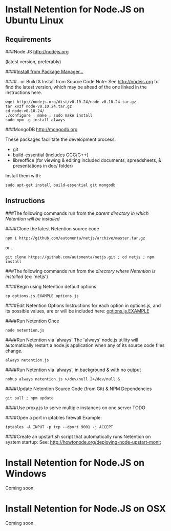 Install Netention for Node.JS on Ubuntu Linux
=============================================

Requirements
------------

###Node.JS http://nodejs.org

(latest version, preferably)

####[Install from Package Manager...](https://github.com/joyent/node/wiki/Installing-Node.js-via-package-manager)

####...or Build & Install from Source Code
Note: See http://nodejs.org to find the latest version, which may be ahead of the one linked in the instructions here.
```
wget http://nodejs.org/dist/v0.10.24/node-v0.10.24.tar.gz
tar xvzf node-v0.10.24.tar.gz 
cd node-v0.10.24/
./configure ; make ; sudo make install
sudo npm -g install always
```

###MongoDB
http://mongodb.org

These packages facilitate the development process:
*   git
*   build-essential (includes GCC/G++)
*   libreoffice (for viewing & editing included documents, spreadsheets, & presentations in doc/ folder)

Install them with:
```
sudo apt-get install build-essential git mongodb
```

Instructions
------------

###The following commands run from the *parent directory in which Netention will be installed*

####Clone the latest Netention source code
```
npm i http://github.com/automenta/netjs/archive/master.tar.gz
```
or...
```
git clone https://github.com/automenta/netjs.git ; cd netjs ; npm install
```

###The following commands run from the *directory where Netention is installed* (ex: 'netjs')

####Begin using Netention default options
```
cp options.js.EXAMPLE options.js

```


####Edit Netention Options
Instructions for each option in options.js, and its possible values, are or will be included here:
[options.js.EXAMPLE](https://github.com/automenta/netjs/blob/master/options.js.EXAMPLE)


####Run Netention Once
```
node netention.js
```

####Run Netention via 'always'
The 'always' node.js utility will automatically restart a node.js application when any of its source code files change.
```
always netention.js
```

####Run Netention via 'always', in background & with no output
```
nohup always netention.js >/dev/null 2>/dev/null &
```

####Update Netention Source Code (from Git) & NPM Dependencies
```
git pull ; npm update
```

####Use proxy.js to serve multiple instances on one server
TODO

####Open a port in iptables firewall
Example:
```
iptables -A INPUT -p tcp --dport 9001 -j ACCEPT
```

####Create an upstart.sh script that automatically runs Netention on system startup:
See: http://howtonode.org/deploying-node-upstart-monit


Install Netention for Node.JS on Windows
========================================
Coming soon.



Install Netention for Node.JS on OSX
========================================
Coming soon.

